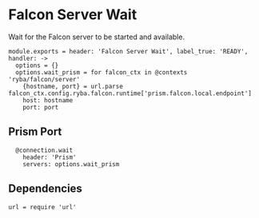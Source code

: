 
# Falcon Server Wait

Wait for the Falcon server to be started and available.

    module.exports = header: 'Falcon Server Wait', label_true: 'READY', handler: ->
      options = {}
      options.wait_prism = for falcon_ctx in @contexts 'ryba/falcon/server'
        {hostname, port} = url.parse falcon_ctx.config.ryba.falcon.runtime['prism.falcon.local.endpoint']
        host: hostname
        port: port

## Prism Port

      @connection.wait
        header: 'Prism'
        servers: options.wait_prism

## Dependencies

    url = require 'url'

